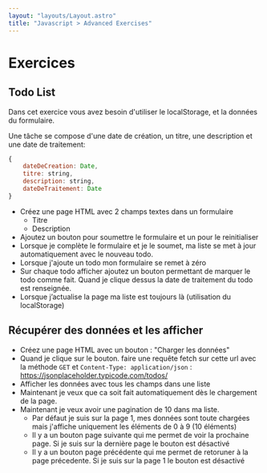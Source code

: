 ```yaml
---
layout: "layouts/Layout.astro"
title: "Javascript > Advanced Exercises"
---
```


# Exercices

## Todo List

Dans cet exercice vous avez besoin d'utiliser le localStorage, et la données du formulaire.

Une tâche se compose d'une date de création, un titre, une description et une date de traitement:

```js
{
    dateDeCreation: Date,
    titre: string,
    description: string,
    dateDeTraitement: Date
}
```

- Créez une page HTML avec 2 champs textes dans un formulaire
  - Titre
  - Description
- Ajoutez un bouton pour soumettre le formulaire et un pour le reinitialiser
- Lorsque je complète le formulaire et je le soumet, ma liste se met à jour automatiquement avec le nouveau todo.
- Lorsque j'ajoute un todo mon formulaire se remet à zéro
- Sur chaque todo afficher ajoutez un bouton permettant de marquer le todo comme fait. Quand je clique dessus la date de traitement du todo est renseignée.
- Lorsque j’actualise la page ma liste est toujours là (utilisation du localStorage)

## Récupérer des données et les afficher

- Créez une page HTML avec un bouton : "Charger les données"
- Quand je clique sur le bouton. faire une requête fetch sur cette url avec la méthode `GET` et `Content-Type: application/json` : https://jsonplaceholder.typicode.com/todos/
- Afficher les données avec tous les champs dans une liste
- Maintenant je veux que ca soit fait automatiquement dès le chargement de la page.
- Maintenant je veux avoir une pagination de 10 dans ma liste.
  - Par défaut je suis sur la page 1, mes données sont toute chargées mais j'affiche uniquement les éléments de 0 à 9 (10 éléments)
  - Il y a un bouton page suivante qui me permet de voir la prochaine page. Si je suis sur la dernière page le bouton est désactivé
  - Il y a un bouton page précédente qui me permet de retoruner à la page précedente. Si je suis sur la page 1 le bouton est désactivé
